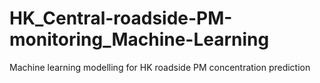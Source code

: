 # HK_Central-roadside-PM-monitoring_Machine-Learning
Machine learning modelling for HK roadside PM concentration prediction
